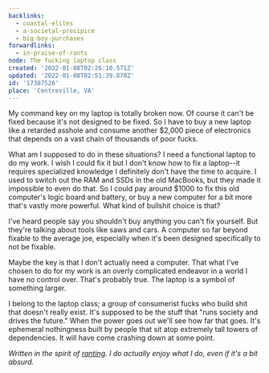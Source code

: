 ```yaml
---
backlinks:
  - coastal-elites
  - a-societal-precipice
  - big-boy-purchases
forwardlinks:
  - in-praise-of-rants
node: The fucking laptop class
created: '2022-01-08T02:26:10.571Z'
updated: '2022-01-08T02:51:39.870Z'
id: '17387526'
place: 'Centreville, VA'
---
```

My command key on my laptop is totally broken now. Of course it can't be fixed because it's not designed to be fixed. So I have to buy a new laptop like a retarded asshole and consume another $2,000 piece of electronics that depends on a vast chain of thousands of poor fucks. 

What am I supposed to do in these situations? I need a functional laptop to do my work. I wish I could fix it but I don't know how to fix a laptop--it requires specialized knowledge I definitely don't have the time to acquire. I used to switch out the RAM and SSDs in the old MacBooks, but they made it impossible to even do that. So I could pay around $1000 to fix this old computer's logic board and battery, or buy a new computer for a bit more that's vastly more powerful. What kind of bullshit choice is that?

I've heard people say you shouldn't buy anything you can't fix yourself. But they're talking about tools like saws and cars. A computer so far beyond fixable to the average joe, especially when it's been designed specifically to not be fixable. 

Maybe the key is that I don't actually need a computer. That what I've chosen to do for my work is an overly complicated endeavor in a world I have no control over. That's probably true. The laptop is a symbol of something larger. 

I belong to the laptop class; a group of consumerist fucks who build shit that doesn't really exist. It's supposed to be the stuff that "runs society and drives the future." When the power goes out we'll see how far that goes. It's ephemeral nothingness built by people that sit atop extremely tall towers of dependencies. It will have come crashing down at some point. 

*Written in the spirit of [ranting](in-praise-of-rants.md). I do actually enjoy what I do, even if it's a bit absurd.*



